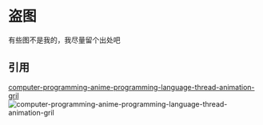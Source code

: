 # 盗图

有些图不是我的，我尽量留个出处吧

## 引用
[computer-programming-anime-programming-language-thread-animation-gril](https://raw.githubusercontent.com/fdciabdul/fdciabdul/master/computer-programming-anime-programming-language-thread-animation-gril-f6c2888a88588db1f063bcfcbc84e6cf.png)
![computer-programming-anime-programming-language-thread-animation-gril](https://raw.githubusercontent.com/fdciabdul/fdciabdul/master/computer-programming-anime-programming-language-thread-animation-gril-f6c2888a88588db1f063bcfcbc84e6cf.png)